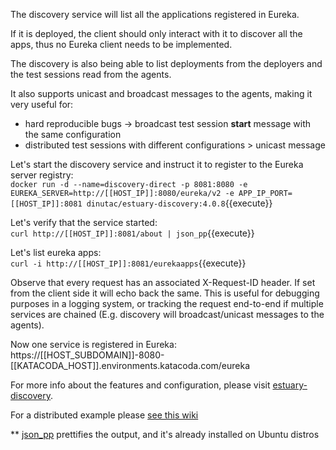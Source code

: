 The discovery service will list all the applications registered in Eureka.

If it is deployed, the client should only interact with it to discover all the apps, thus no Eureka client needs to be implemented.

The discovery is also being able to list deployments from the deployers and the test sessions read from the agents.

It also supports unicast and broadcast messages to the agents, making it very useful for:
- hard reproducible bugs -> broadcast test session **start** message with the same configuration
- distributed test sessions with different configurations > unicast message

Let's start the discovery service and instruct it to register to the Eureka server registry:  
`docker run -d --name=discovery-direct -p 8081:8080 -e EUREKA_SERVER=http://[[HOST_IP]]:8080/eureka/v2 -e APP_IP_PORT=[[HOST_IP]]:8081 dinutac/estuary-discovery:4.0.8`{{execute}}

Let's verify that the service started:  
`curl http://[[HOST_IP]]:8081/about | json_pp`{{execute}}  

Let's list eureka apps:  
`curl -i http://[[HOST_IP]]:8081/eurekaapps`{{execute}}  

Observe that every request has an associated X-Request-ID header. If set from the client side it will echo back the same.
This is useful for debugging purposes in a logging system, or tracking the request end-to-end if multiple services are chained (E.g. discovery will broadcast/unicast messages to the agents).

Now one service is registered in Eureka: 
https://[[HOST_SUBDOMAIN]]-8080-[[KATACODA_HOST]].environments.katacoda.com/eureka

For more info about the features and configuration, please visit [estuary-discovery](https://github.com/dinuta/estuary-discovery).

For a distributed example please [see this wiki](https://github.com/dinuta/estuary-agent/wiki/Distributed-example)

** [json_pp](https://manpages.ubuntu.com/manpages/trusty/man1/json_pp.1.html) prettifies the output, and it's already installed on Ubuntu distros
